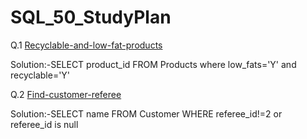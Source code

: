 # SQL_50_StudyPlan

Q.1 [Recyclable-and-low-fat-products](https://leetcode.com/problems/recyclable-and-low-fat-products/?envType=study-plan-v2&id=top-sql-50)

Solution:-SELECT product_id FROM Products where low_fats='Y' and recyclable='Y'

Q.2 [Find-customer-referee](https://leetcode.com/problems/find-customer-referee/?envType=study-plan-v2&id=top-sql-50)

Solution:-SELECT name FROM Customer WHERE referee_id!=2 or referee_id is null
